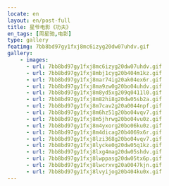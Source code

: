 ```yaml
---
locate: en
layout: en/post-full
title: 星爷电影《功夫》
en_tags: [周星驰,电影]
type: gallery
featimg: 7bb8bd97gy1fxj8mc6izyg20dw07uhdv.gif
gallery:
    - images:
      - url: 7bb8bd97gy1fxj8mc6izyg20dw07uhdv.gif
      - url: 7bb8bd97gy1fxj8mbj1cyg20b404m1kz.gif
      - url: 7bb8bd97gy1fxj8mar74ig20ak04ex6r.gif
      - url: 7bb8bd97gy1fxj8ma9zw0g20bo04uhdv.gif
      - url: 7bb8bd97gy1fxj8m8yd5xg209q0411l0.gif
      - url: 7bb8bd97gy1fxj8m82hi8g20dw05sb2a.gif
      - url: 7bb8bd97gy1fxj8m7cav2g20a0044npf.gif
      - url: 7bb8bd97gy1fxj8m6hz51g20bo04vqv7.gif
      - url: 7bb8bd97gy1fxj8m5jhrwg20bo04vu0z.gif
      - url: 7bb8bd97gy1fxj8m4yxorg20bo06ku0z.gif
      - url: 7bb8bd97gy1fxj8m4dicag20b4069x6r.gif
      - url: 7bb8bd97gy1fxj8lzi368g20bo04vqv7.gif
      - url: 7bb8bd97gy1fxj8lycke0g20dw05q1kz.gif
      - url: 7bb8bd97gy1fxj8lxg4mag20dw05shdv.gif
      - url: 7bb8bd97gy1fxj8lwppasg20dw05tx6p.gif
      - url: 7bb8bd97gy1fxj8lwcrxvg20a0047kjn.gif
      - url: 7bb8bd97gy1fxj8lvyijog20b404ku0x.gif
---
```


